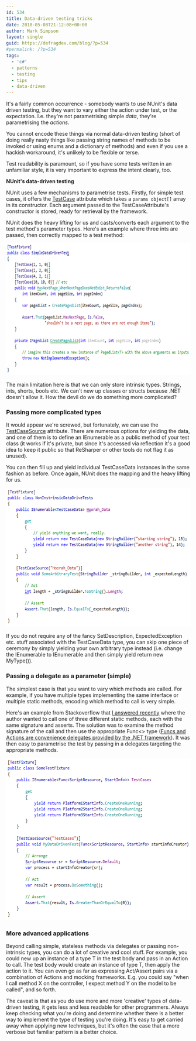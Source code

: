 ```yaml
---
id: 534
title: Data-driven testing tricks
date: 2010-05-08T21:12:08+00:00
author: Mark Simpson
layout: single
guid: https://defragdev.com/blog/?p=534
#permalink: /?p=534
tags:
  - 'c#'
  - patterns
  - testing
  - tips
  - data-driven
---
```

It's a fairly common occurrence - somebody wants to use NUnit's data driven testing, but they want to vary either the action under test, or the expectation. I.e. they're not parametrising simple _data_, they're parametrising the _actions_.

You cannot encode these things via normal data-driven testing (short of doing really nasty things like passing string names of methods to be invoked or using enums and a dictionary of methods) and even if you use a hackish workaround, it's unlikely to be flexible or terse.

Test readability is paramount, so if you have some tests written in an unfamiliar style, it is very important to express the intent clearly, too.

**NUnit's data-driven testing**

NUnit uses a few mechanisms to parametrise tests. Firstly, for simple test cases, it offers the 
[TestCase](http://nunit.org/?p=testCase&r=2.5) attribute which takes a `params object[]` array in its constructor. Each 
argument passed to the TestCaseAttribute's constructor is stored, ready for retrieval by the framework. 

NUnit does the heavy lifting for us and casts/converts each argument to the test method's parameter types. Here's an 
example where three ints are passed, then correctly mapped to a test method:

<img class="alignnone" src="images/simple_data_driven.png" alt="" width="689" height="361" /> 

The main limitation here is that we can only store intrinsic types. Strings, ints, shorts, bools etc. We can't new up classes or structs because .NET doesn't allow it. How the devil do we do something more complicated?

### Passing more complicated types

It would appear we're screwed, but fortunately, we can use the 
[TestCaseSource](http://www.nunit.org/index.php?p=testCaseSource&r=2.5) attribute. There are numerous options for 
yielding the data, and one of them is to define an IEnumerable<TestCaseData> as a public method of your test class (it 
works if it's private, but since it's accessed via reflection it's a good idea to keep it public so that ReSharper or 
other tools do not flag it as unused). 

You can then fill up and yield individual TestCaseData instances in the same 
fashion as before. Once again, NUnit does the mapping and the heavy lifting for us.

<img class="alignnone" src="images/passing_more_complicated_types.png" alt="" width="604" height="379" /> 

If you do not require any of the fancy SetDescription, ExpectedException etc. stuff associated with the TestCaseData type, you can skip one piece of ceremony by simply yielding your own arbitrary type instead (i.e. change the IEnumerable<TestCaseData> to IEnumerable<MyType> and then simply yield return new MyType()).

### Passing a delegate as a parameter (simple)

The simplest case is that you want to vary which methods are called. For example, if you have multiple types implementing the same interface or multiple static methods, encoding which method to call is very simple.

Here's an example from Stackoverflow that [I answered recently](http://stackoverflow.com/questions/2784685/how-do-i-simplify-these-nunit-tests/2784829#2784829) where the author wanted to call one of three different static methods, each with the same signature and asserts. The solution was to examine the method signature of the call and then use the appropriate Func<> type ([Funcs and Actions are convenience delegates provided by the .NET framework](http://msdn.microsoft.com/en-us/library/018hxwa8.aspx)). It was then easy to parametrise the test by passing in a delegates targeting the appropriate methods.

<img class="alignnone" src="images/passing_delegates.png" alt="" width="584" height="443" /> 

### More advanced applications

Beyond calling simple, stateless methods via delegates or passing non-intrinsic types, you can do a lot of creative and cool stuff. For example, you could new up an instance of a type T in the test body and pass in an Action<T> to call. The test body would create an instance of type T, then apply the action to it. You can even go as far as expressing Act/Assert pairs via a combination of Actions and mocking frameworks. E.g. you could say "when I call method X on the controller, I expect method Y on the model to be called", and so forth.

The caveat is that as you do use more and more 'creative' types of data-driven testing, it gets less and less readable for other programmers. Always keep checking what you're doing and determine whether there is a better way to implement the type of testing you're doing. It's easy to get carried away when applying new techniques, but it's often the case that a more verbose but familiar pattern is a better choice.